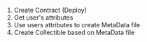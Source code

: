 
1. Create Contract (Deploy)
2. Get user's attributes
3. Use users attributes to create MetaData file
4. Create Collectible based on MetaData file
